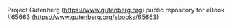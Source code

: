 Project Gutenberg (https://www.gutenberg.org) public repository for
eBook #65663 (https://www.gutenberg.org/ebooks/65663)
